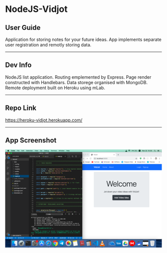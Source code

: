 <h1>NodeJS-Vidjot</h1>

<h2>User Guide</h2>

Application for storing notes for your future ideas.
App implements separate user registration and remotly storing data.

<hr />
<h2>Dev Info</h2>

NodeJS list application. 
Routing emplemented by Express.
Page render constructed with Handlebars.
Data storege organised with MongoDB.
Remote deployment built on Heroku using mLab.

<hr />
<h2>Repo Link</h2>

https://heroku-vidjot.herokuapp.com/

<hr />
<h2>App Screenshot</h2>

<img src="./screenshot.png" />